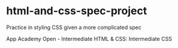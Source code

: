 # html-and-css-spec-project
Practice in styling CSS given a more complicated spec


App Academy Open - Intermediate HTML & CSS: Intermediate CSS
